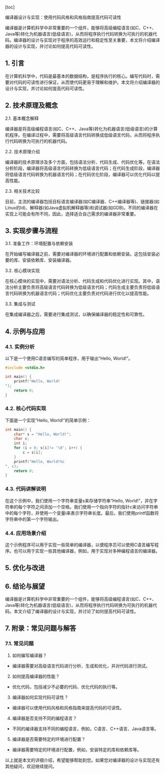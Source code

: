 
[toc]                    
                
                
编译器设计与实现：使用代码风格和风格指南提高代码可读性

编译器是计算机科学中非常重要的一个组件，能够将高级编程语言(如C、C++、Java等)转化为机器语言(低级语言)，从而将程序执行代码转换为可执行的机器代码。编译器的设计与实现对于程序的高效运行和稳定性至关重要，本文将介绍编译器的设计与实现，并讨论如何提高代码可读性。

## 1. 引言

在计算机科学中，代码是最基本的数据结构，是程序执行的核心。编写代码时，需要对代码的可读性进行保证，从而使代码更易于理解和维护。本文将介绍编译器的设计与实现，并讨论如何提高代码可读性。

## 2. 技术原理及概念

2.1. 基本概念解释

编译器是将高级编程语言(如C、C++、Java等)转化为机器语言(低级语言)的计算机程序。在编译过程中，需要将高级语言代码转换成低级语言代码，从而将程序执行代码转换为可执行的机器代码。

2.2. 技术原理介绍

编译器的技术原理涉及多个方面，包括语法分析、代码生成、代码优化等。在语法分析阶段，编译器将高级语言代码转换为低级语言代码；在代码生成阶段，编译器将低级语言代码转换为机器语言代码；在代码优化阶段，编译器可以优化代码以提高性能。

2.3. 相关技术比较

目前，主流的编译器包括目标语言编译器(如C编译器、C++编译器等)、链接器(如Linux的ld)、解释器(如Java虚拟机解释器等)和调试器(如GDB)。不同的编译器在实现上可能会有所不同，因此，选择适合自己需求的编译器非常重要。

## 3. 实现步骤与流程

3.1. 准备工作：环境配置与依赖安装

在开始编写编译器之前，需要对编译器的环境进行配置和依赖安装。这包括安装必要的库、安装依赖库、安装编译器。

3.2. 核心模块实现

在核心模块的实现中，需要对语法分析、代码生成和代码优化进行实现。其中，语法分析主要负责将高级语言代码转换为低级语言代码；代码生成主要负责将低级语言代码转换为机器语言代码；代码优化主要负责对代码进行优化以提高性能。

3.3. 集成与测试

在集成编译器之后，需要进行集成测试，以确保编译器的稳定性和可靠性。

## 4. 示例与应用

### 4.1. 实例分析

以下是一个使用C语言编写的简单程序，用于输出“Hello, World!”。

```c
#include <stdio.h>

int main() {
    printf("Hello, World!
");
    return 0;
}
```

### 4.2. 核心代码实现

下面是一个实现“Hello, World!”的简单示例：

```c
int main() {
    char* s = "Hello, World!";
    char c;
    int i;
    for (i = 0; s[i]!= '\0'; i++) {
        c = s[i];
    }
    printf("Hello, World!%c
", c);
    return 0;
}
```

### 4.3. 代码讲解说明

在这个示例中，我们使用一个字符串变量s来存储字符串“Hello, World!”，并在字符串的每个字符之间添加一个空格。我们使用一个指向字符的指针c来访问字符串中的每个字符，并使用一个变量i来表示字符串长度。最后，我们使用printf函数将字符串中的第一个字符输出。

### 4.4. 应用场景介绍

这个示例程序可以用于实现一些简单的编译器，以便程序员可以使用C语言编写程序。也可以用于实现一些其他编译器，例如，用于实现对多种编程语言的编译器。

## 5. 优化与改进

## 6. 结论与展望

编译器是计算机科学中非常重要的一个组件，能够将高级编程语言(如C、C++、Java等)转化为机器语言(低级语言)，从而将程序执行代码转换为可执行的机器代码。本文介绍了编译器的设计与实现，并讨论了如何提高代码可读性。

## 7. 附录：常见问题与解答

### 7.1. 常见问题

1. 如何编写编译器？
- 编译器需要对高级语言代码进行分析、生成和优化，并对代码进行测试。
2. 如何提高编译器的性能？
- 优化代码，包括减少不必要的代码、优化代码的执行等。
3. 编译器如何实现代码可读性？
- 编译器可以使用代码风格和风格指南来提高代码的可读性。
4. 编译器是否支持不同的编程语言？
- 不同的编译器支持不同的编程语言，例如，C语言、C++语言、Java语言等。
5. 编译器是否需要特定的环境进行配置？
- 编译器需要特定的环境进行配置，例如，安装特定的库和依赖库等。

以上就是本文的详细介绍，希望能够帮助到您。如果您对编译器的设计与实现还有其他疑问，欢迎继续提问。

